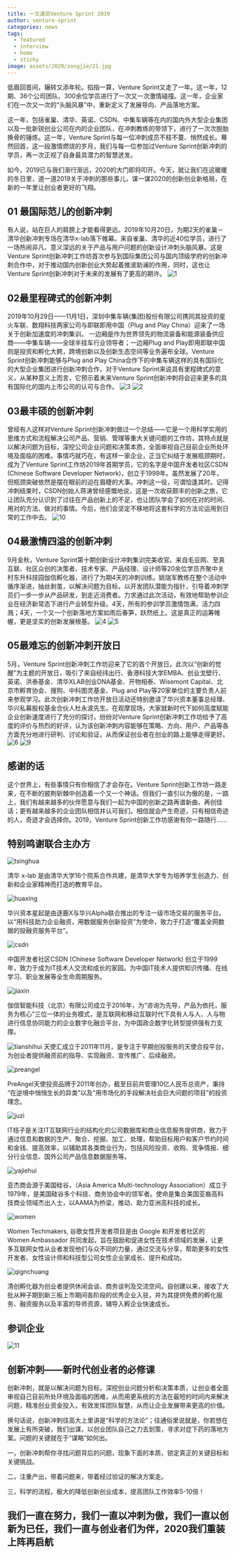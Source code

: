 ```yaml
---
title: 一文速览Venture Sprint 2019
author: venture-sprint
categories: news
tags:
  - featured
  - interview
  - home
  - sticky
image: assets/2020/zongjie/21.jpg
---
```


低眉回首间，辗转又添年轮。掐指一算，Venture Sprint又走了一年。这一年，12期、36个公司团队、300余位学员进行了一次又一次激情碰撞。这一年，企业家们在一次又一次的“头脑风暴”中，重新定义了发展导向、产品落地方案。

这一年，包括雀巢、清华、英诺、CSDN、中集车辆等在内的国内外大型企业集团以及一批新锐创业公司在内的企业团队，在冲刺教练的带领下，进行了一次次脱胎换骨的锤炼。这一年，Venture Sprint与每一位冲刺成员不枝不蔓、悄然成长。蓦然回首，这一段激情燃烧的岁月，我们与每一位参加过Venture Sprint创新冲刺的学员，再一次正视了自身最具潜力的智慧迸发。

如今，2019已与我们渐行渐远，2020的大门即将叩开。今天，就让我们在这暖暖的冬日里，道一道2019关于冲刺的那些事儿，谋一谋2020的创新创业新格局，在新的一年里让创业者更好的飞翔。

## 01 最国际范儿的创新冲刺

  有人说，站在巨人的肩膀上才能看得更远。2019年10月20日，为期2天的雀巢－清华创新冲刺专场在清华x-lab落下帷幕。来自雀巢、清华的近40位学员，进行了一场热闹非凡、意义深远的关于产品与用户问题的创新设计冲刺头脑风暴。这是Venture Sprint创新冲刺工作坊首次参与到国际集团公司与国内顶级学府的创新冲刺合作中，对于推动国内创新创业大势起着推波助澜的作用，同时，这也让Venture Sprint创新冲刺对于未来的发展有了更高的期许。
![1](/assets/2020/zongjie/1.jpg)

## 02最里程碑式的创新冲刺

  2019年10月29日——11月1日，深圳中集车辆(集团)股份有限公司携同其投资的星火车联、数翔科技两家公司与即联即用中国（Plug and Play China）迎来了一场关于创新加速度的冲刺集训。
  一边厢是作为世界领先的物流装备和能源装备供应商——中集车辆——全球半挂车行业领导者；一边厢Plug and Play即用即联中国则是投资和孵化大鳄，跨境创新以及创新生态空间等业务遍布全球。Venture Sprint创新冲刺能够与Plug and Play China合作下的中集车辆这样的具有国际化的大型企业集团进行创新冲刺合作，对于Venture Sprint来说具有里程碑式的意义，从某种意义上而言，它预示着未来Venture Sprint创新冲刺将会迎来更多的具有国际化的国内上市公司的认可与合作。
![3](/assets/2020/zongjie/3.jpg)
![2](/assets/2020/zongjie/2.jpg)

## 03最丰硕的创新冲刺

  曾经有人这样对Venture Sprint创新冲刺做过一个总结——它是一个用科学实用的思维方式和流程解决公司产品、营销、管理等重大关键问题的工作坊，其特点就是以解决问题为目标，深挖公司企业问题和决策本质，全面审视自己目前企业所处环境及面临的困难。事情巧就巧在，有这样一家企业，正当它纠结于发展瓶颈期时，成为了Venture Sprint工作坊2019年首期学员，它的名字是中国开发者社区CSDN (Chinese Software Developer Network)，创立于1999年。虽然发展了20年，但瓶颈突破依然是摆在眼前的迫在眉睫的大事。冲刺这一役，可谓恰逢其时。记得冲刺结束时，CSDN创始人蒋涛曾经感慨地说，这是一次收获颇丰的创新之旅，它让团队充分认识到了过往在产品创新上的不足，也让团队学会了如何在对的时间、用对的方法、做对的事情。今后，他们会坚定不移地将这套科学的方法论运用到日常的工作中去。
![10](/assets/2020/zongjie/10.jpg)

## 04最激情四溢的创新冲刺

  9月金秋，Venture Sprint第十期创新设计冲刺集训完美收官。来自毛豆网、至真互联、社区众创的决策者、技术专家、产品经理、设计师等20余位学员齐聚中关村东升科技园伽信孵化器，进行了为期4天的冲刺训练。姚瑞军教练在整个活动中循序渐进，抽丝剥茧，以解决问题为目标，以开发团队潜能为指针，引导着冲刺学员们一步一步从产品研发，到走近消费者。力求通过此次活动，有效地帮助参训企业在经济新常态下进行产业转型升级。4天，所有的参训学员激情饱满，活力四溅；4天，一个又一个创新落地方案如雨后春笋，跃然纸上。这是真正的运筹帷幄，更是坚实的创新发展根基。
![4](/assets/2020/zongjie/4.jpg)
![5](/assets/2020/zongjie/5.jpg)

## 05最难忘的创新冲刺开放日

  5月，Venture Sprint创新冲刺工作坊迎来了它的首个开放日。此次以“创新的觉醒”为主题的开放日，吸引了来自经纬出行、香港科技大学EMBA、创业戈壁行、英诺、洪泰基金、清华XLAB创业DNA基金、开物相泰、Wisemont Capital、北京市孵育协会、搜狗、中科图灵基金、Plug and Play等20家单位的主要负责人前来参观学习。此次创新冲刺工作坊开放日活动还特别邀请了华兴资本董事总经理、华兴私募股权基金合伙人杜永波先生。在观摩现场，大家就新时代下如何高度赋能企业创新速度进行了充分的探讨，纷纷对Venture Sprint创新冲刺工作坊给予了高度的评价与热烈的好评，认为该创新冲刺内容能够在策略、方向、用户、产品等各方面充分地进行研判、讨论和验证，从而保证创业者在创业的路上能够走得更好。
![6](/assets/2020/zongjie/6.jpg)
![9](/assets/2020/zongjie/9.jpg)

## 感谢的话

这个世界上，有些事情只有你相信了才会存在。Venture Sprint创新工作坊一路走来，在不断的披荆斩棘中创造着一个又一个神话。但我们一直引以为傲的是，一路上，我们有越来越多的伙伴愿意与我们一起为中国的创新之路再谱新曲，再创佳话；更有越来越多的企业团队相信并认可我们。相信就会产生奇迹，只有相信奇迹的人，奇迹才会选择你。2019，Venture Sprint创新工作坊感谢有你一路随行……

## 特别鸣谢联合主办方

![tsinghua](/assets/2020/zongjie/tsinghua.jpg)

清华 x-lab 是由清华大学16个院系合作共建，是清华大学专为培养学生创造力、创新和企业家精神而打造的教育平台。

![huaxing](/assets/2020/zongjie/huaxing.jpg)

华兴资本星起是由逐鹿X与华兴Alpha联合推出的专注一级市场交易的服务平台。以“用科技助力企业融资，用数据服务创新投资”为使命，致力于打造“覆盖全网数据的投融资服务平台”。

![csdn](/assets/2020/zongjie/csdn.jpg)

中国开发者社区CSDN (Chinese Software Developer Network) 创立于1999年，致力于成为IT技术人交流和成长的家园。为中国IT技术人提供知识传播、在线学习、职业发展等全生命周期服务。

![jiaxin](/assets/2020/zongjie/jiaxin.jpg)

伽信智能科技（北京）有限公司成立于2016年，为“咨询为先导，产品为依托，服务为核心”三位一体的业务模式，是互联网和移动互联时代下具有人与人、人与物进行信息协同能力的企业数字化融合平台，为中国政企数字化转型提供强有力支撑。

![tianshihui](/assets/2020/zongjie/tianshihui.png)
天使汇成立于2011年11月，是专注于早期创投服务的天使合投平台，为创业者提供融资前的指导、实现融资、宣传推广、后续融资。

![preangel](/assets/2020/zongjie/preangel.jpg)

PreAngel天使投资品牌于2011年创办，截至目前共管理10亿人民币总资产，秉持 “在逆境中悄悄生长的异类”以及“用市场化的手段解决社会巨大问题的项目”的投资理念。

![juzi](/assets/2020/zongjie/juzi.png)

IT桔子是关注IT互联网行业的结构化的公司数据库和商业信息服务提供商，致力于通过信息和数据的生产、聚合、挖掘、加工、处理，帮助目标用户和客户节约时间和金钱、提高效率，以辅助其各类商业行为，包括风险投资、收购、竞争情报、细分行业信息、国外公司产品信息数据服务等。

![yajiehui](/assets/2020/zongjie/yajiehui.png)

亚杰商会源于美国硅谷，（Asia America Multi-technology Association）成立于1979年，是美国硅谷多个科技、商务协会中的领军者。使命是集合美国亚裔高科技商业领域杰出人士，以AAMA为桥梁，推动、助力亚洲高科技的成长。

![women](/assets/2020/zongjie/women.jpg)

Women Techmakers, 谷歌女性开发者项目是由 Google 和开发者社区的 Women Ambassador 共同发起，旨在鼓励和促进女性在技术领域的发展，让更多互联网女性从业者发现他们与众不同的力量，通过交流与分享，帮助更多的女性开发者、女性设计师和科技型公司女性企业家成长、提升和成功。

![qignchuang](/assets/2020/zongjie/qignchuang.jpg)

清创孵化器为创业者提供休闲会谈、商务谈判及交流空间。自创建以来，接收了大批从种子期到新三板上市期间各阶段的优秀企业入驻，并为其提供免费的孵化服务、融资服务以及丰富的导师资源，辅导入孵企业快速成长。

## 参训企业

![11](/assets/2020/zongjie/11.jpg)

## 创新冲刺——新时代创业者的必修课

创新冲刺，就是以解决问题为目标，深挖创业问题分析和决策本质，让创业者全面审视自己目前所处环境及面临的困难，从而用更系统的方法在最短的时间内来解决问题，精准创业资金投入，有效发挥团队智慧，从而让企业发展带来更高的价值。

换句话说，创新冲刺往高大上里讲是“科学的方法论”；往通俗里说就是，你若想在发展上有所突破，我们出谋，以创业团队自己之力去划策，寻求对症下药的落地方案。问题的关键就在于“谋略”如何出。

一，创新冲刺帮你寻找问题背后的问题，现象下面的本质，锁定真正的关键目标和关键挑战。

二，注重产出，带着问题来，带着经过验证的解决方案走。

三，科学的流程，极大的降低创新创业成本，提高团队工作效率5-10倍！

## 我们一直在努力，我们一直以冲刺为傲，我们一直以创新为已任，我们一直与创业者们为伴，2020我们重装上阵再启航
